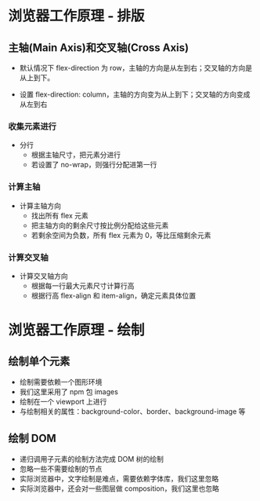 # 浏览器工作原理 - 排版

## 主轴(Main Axis)和交叉轴(Cross Axis)

- 默认情况下 flex-direction 为 row，主轴的方向是从左到右；交叉轴的方向是从上到下。

- 设置 flex-direction: column，主轴的方向变为从上到下；交叉轴的方向变成从左到右

### 收集元素进行

- 分行
  - 根据主轴尺寸，把元素分进行
  - 若设置了 no-wrap，则强行分配进第一行

### 计算主轴

- 计算主轴方向
  - 找出所有 flex 元素
  - 把主轴方向的剩余尺寸按比例分配给这些元素
  - 若剩余空间为负数，所有 flex 元素为 0，等比压缩剩余元素

### 计算交叉轴

- 计算交叉轴方向
  - 根据每一行最大元素尺寸计算行高
  - 根据行高 flex-align 和 item-align，确定元素具体位置

# 浏览器工作原理 - 绘制

## 绘制单个元素

- 绘制需要依赖一个图形环境
- 我们这里采用了 npm 包 images
- 绘制在一个 viewport 上进行
- 与绘制相关的属性：background-color、border、background-image 等

## 绘制 DOM

- 递归调用子元素的绘制方法完成 DOM 树的绘制
- 忽略一些不需要绘制的节点
- 实际浏览器中，文字绘制是难点，需要依赖字体库，我们这里忽略
- 实际浏览器中，还会对一些图层做 composition，我们这里也忽略